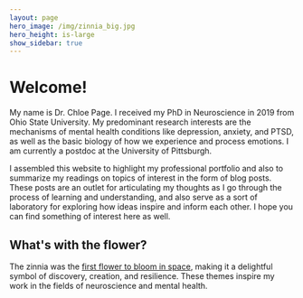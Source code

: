 ```yaml
---
layout: page
hero_image: /img/zinnia_big.jpg
hero_height: is-large
show_sidebar: true
---
```


# Welcome!

My name is Dr. Chloe Page. I received my PhD in Neuroscience in 2019 from Ohio State University. My predominant research interests are the mechanisms of mental health conditions like depression, anxiety, and PTSD, as well as the basic biology of how we experience and process emotions. I am currently a postdoc at the University of Pittsburgh.

I assembled this website to highlight my professional portfolio and also to summarize my readings on topics of interest in the form of blog posts. These posts are an outlet for articulating my thoughts as I go through the process of learning and understanding, and also serve as a sort of laboratory for exploring how ideas inspire and inform each other. I hope you can find something of interest here as well.

## What's with the flower?

The zinnia was the [first flower to bloom in space](https://www.nasa.gov/image-feature/first-flower-grown-in-space-stations-veggie-facility), making it a delightful symbol of discovery, creation, and resilience. These themes inspire my work in the fields of neuroscience and mental health.
